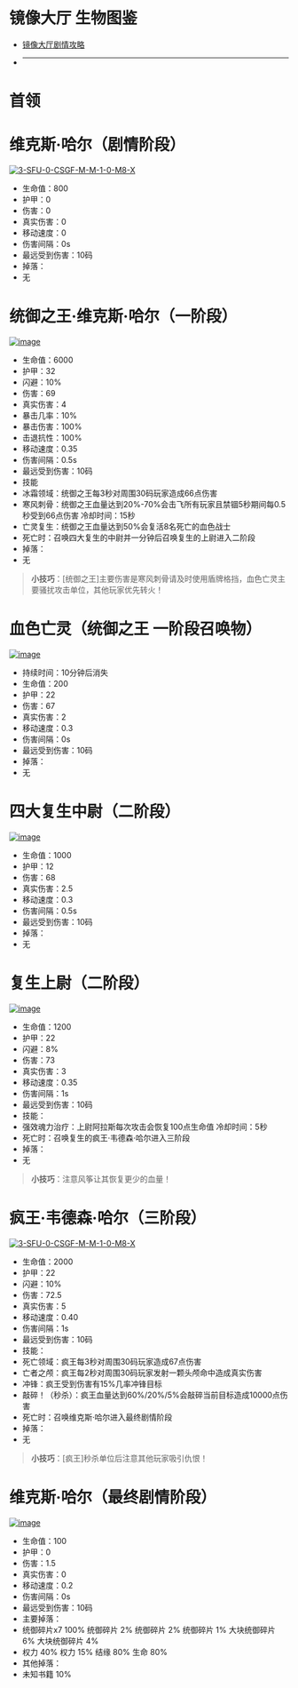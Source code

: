 # 镜像大厅 生物图鉴
* <a href="https://github.com/LeafletXD/Minecraft-Yuanchu-Server-Wiki/blob/main/Wiki/%E5%89%AF%E6%9C%AC/%E5%9B%A2%E9%98%9F%E5%89%AF%E6%9C%AC/%E9%95%9C%E5%83%8F%E5%A4%A7%E5%8E%85.md">镜像大厅剧情攻略<a/> 
* ---------------------------------------------------------------------------------------------------------------------------------------------------------------------
# 首领
# 维克斯·哈尔（剧情阶段）
<a href="https://ibb.co/zmkSYGx"><img src="https://i.ibb.co/zmkSYGx/3-SFU-0-CSGF-M-M-1-0-M8-X.png" alt="3-SFU-0-CSGF-M-M-1-0-M8-X" border="0"></a>
* 生命值：800
* 护甲：0
* 伤害：0
* 真实伤害：0
* 移动速度：0
* 伤害间隔：0s
* 最远受到伤害：10码
* 掉落：
* 无
# 统御之王·维克斯·哈尔（一阶段）
<a href="https://ibb.co/Npc72tT"><img src="https://i.ibb.co/Npc72tT/image.png" alt="image" border="0"></a>
* 生命值：6000
* 护甲：32
* 闪避：10%
* 伤害：69
* 真实伤害：4
* 暴击几率：10%
* 暴击伤害：100%
* 击退抗性：100%
* 移动速度：0.35
* 伤害间隔：0.5s
* 最远受到伤害：10码
* 技能
* 冰霜领域：统御之王每3秒对周围30码玩家造成66点伤害
* 寒风刺骨：统御之王血量达到20%-70%会击飞所有玩家且禁锢5秒期间每0.5秒受到66点伤害 冷却时间：15秒
* 亡灵复生：统御之王血量达到50%会复活8名死亡的血色战士
* 死亡时：召唤四大复生的中尉并一分钟后召唤复生的上尉进入二阶段
* 掉落：
* 无
>**小技巧**：[统御之王]主要伤害是寒风刺骨请及时使用盾牌格挡，血色亡灵主要骚扰攻击单位，其他玩家优先转火！
# 血色亡灵（统御之王 一阶段召唤物）
<a href="https://ibb.co/b6nK1Vw"><img src="https://i.ibb.co/b6nK1Vw/image.png" alt="image" border="0"></a>
* 持续时间：10分钟后消失
* 生命值：200
* 护甲：22
* 伤害：67
* 真实伤害：2
* 移动速度：0.3
* 伤害间隔：0s
* 最远受到伤害：10码
* 掉落：
* 无
# 四大复生中尉（二阶段）
<a href="https://ibb.co/17Qvjyk"><img src="https://i.ibb.co/17Qvjyk/image.png" alt="image" border="0"></a>
* 生命值：1000
* 护甲：12
* 伤害：68
* 真实伤害：2.5
* 移动速度：0.3
* 伤害间隔：0.5s
* 最远受到伤害：10码
* 掉落：
* 无
# 复生上尉（二阶段）
<a href="https://ibb.co/1r0tr0f"><img src="https://i.ibb.co/1r0tr0f/image.png" alt="image" border="0"></a>
* 生命值：1200
* 护甲：22
* 闪避：8%
* 伤害：73
* 真实伤害：3
* 移动速度：0.35
* 伤害间隔：1s
* 最远受到伤害：10码
* 技能：
* 强效魂力治疗：上尉阿拉斯每次攻击会恢复100点生命值 冷却时间：5秒
* 死亡时：召唤复生的疯王·韦德森·哈尔进入三阶段
* 掉落：
* 无
>**小技巧**：注意风筝让其恢复更少的血量！
# 疯王·韦德森·哈尔（三阶段）
<a href="https://ibb.co/N60Jw9d"><img src="https://i.ibb.co/N60Jw9d/3-SFU-0-CSGF-M-M-1-0-M8-X.png" alt="3-SFU-0-CSGF-M-M-1-0-M8-X" border="0"></a>
* 生命值：2000
* 护甲：22
* 闪避：10%
* 伤害：72.5
* 真实伤害：5
* 移动速度：0.40
* 伤害间隔：1s
* 最远受到伤害：10码
* 技能：
* 死亡领域：疯王每3秒对周围30码玩家造成67点伤害
* 亡者之颅：疯王每2秒对周围30码玩家发射一颗头颅命中造成真实伤害
* 冲锋：疯王受到伤害有15%几率冲锋目标
* 敲碎！（秒杀）：疯王血量达到60%/20%/5%会敲碎当前目标造成10000点伤害
* 死亡时：召唤维克斯·哈尔进入最终剧情阶段
* 掉落：
* 无
>**小技巧**：[疯王]秒杀单位后注意其他玩家吸引仇恨！
# 维克斯·哈尔（最终剧情阶段）
<a href="https://ibb.co/stzRzmp"><img src="https://i.ibb.co/stzRzmp/image.png" alt="image" border="0"></a>
* 生命值：100
* 护甲：0
* 伤害：1.5
* 真实伤害：0
* 移动速度：0.2
* 伤害间隔：0s
* 最远受到伤害：10码
* 主要掉落：
* 统御碎片x7 100% 统御碎片 2% 统御碎片 2% 统御碎片 1% 大块统御碎片 6% 大块统御碎片 4%
* 权力 40% 权力 15% 结缘 80% 生命 80%
* 其他掉落：
* 未知书籍 10%
  
